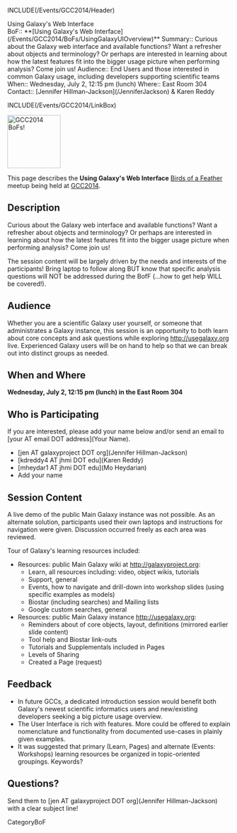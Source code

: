 INCLUDE(/Events/GCC2014/Header)

<div class="title">Using Galaxy's Web Interface</div>


<div class='dictbox'>
 BoF:: **[Using Galaxy's Web Interface](/Events/GCC2014/BoFs/UsingGalaxyUIOverview)**
 Summary:: Curious about the Galaxy web interface and available functions? Want a refresher about objects and terminology? Or perhaps are interested in learning about how the latest features fit into the bigger usage picture when performing analysis? Come join us!
 Audience:: End Users and those interested in common Galaxy usage, including developers supporting scientific teams
 When:: Wednesday, July 2, 12:15 pm (lunch)
 Where:: East Room 304
 Contact:: [Jennifer Hillman-Jackson](/JenniferJackson) & Karen Reddy
</div>

INCLUDE(/Events/GCC2014/LinkBox)

<div class='left'><a href='/Events/GCC2014/BoFs.md'><img src='/Images/Logos/GCC2014_BoF_LogoSquare.png' alt='GCC2014 BoFs!' width="120" /></a></div>

This page describes the **Using Galaxy's Web Interface** [Birds of a Feather](/Events/GCC2014/BoFs) meetup being held at [GCC2014](/Events/GCC2014).

## Description

Curious about the Galaxy web interface and available functions? Want a refresher about objects and terminology? Or perhaps are interested in learning about how the latest features fit into the bigger usage picture when performing analysis? Come join us!

The session content will be largely driven by the needs and interests of the participants! Bring laptop to follow along BUT know that specific analysis questions will NOT be addressed during the BofF (...how to get help WILL be covered!).

## Audience

Whether you are a scientific Galaxy user yourself, or someone that administrates a Galaxy instance, this session is an opportunity to both learn about core concepts and ask questions while exploring http://usegalaxy.org live. Experienced Galaxy users will be on hand to help so that we can break out into distinct groups as needed. 


## When and Where

**Wednesday, July 2, 12:15 pm (lunch) in the East Room 304**

## Who is Participating

If you are interested, please add your name below and/or send an email to [your AT email DOT address](Your Name).

* [jen AT galaxyproject DOT org](Jennifer Hillman-Jackson)
* [kdreddy4 AT jhmi DOT edu](Karen Reddy)
* [mheydar1 AT jhmi DOT edu](Mo Heydarian)
* Add your name

## Session Content

A live demo of the public Main Galaxy instance was not possible. As an alternate solution, participants used their own laptops and instructions for navigation were given. Discussion occurred freely as each area was reviewed.

Tour of Galaxy's learning resources included:

* Resources: public Main Galaxy wiki at http://galaxyproject.org:
  * Learn, all resources including: video, object wikis, tutorials
  * Support, general
  * Events, how to navigate and drill-down into workshop slides (using specific examples as models)
  * Biostar (including searches) and Mailing lists
  * Google custom searches, general
* Resources: public Main Galaxy instance http://usegalaxy.org:
  * Reminders about of core objects, layout, definitions (mirrored earlier slide content)
  * Tool help and Biostar link-outs
  * Tutorials and Supplementals included in Pages
  * Levels of Sharing
  * Created a Page (request)

## Feedback

* In future GCCs, a dedicated introduction session would benefit both Galaxy's newest scientific informatics users and new/existing developers seeking a big picture usage overview.
* The User Interface is rich with features. More could be offered to explain nomenclature and functionality from documented use-cases in plainly given examples. 
* It was suggested that primary (Learn, Pages) and alternate (Events: Workshops) learning resources be organized in topic-oriented groupings. Keywords?

## Questions?

Send them to [jen AT galaxyproject DOT org](Jennifer Hillman-Jackson) with a clear subject line!

CategoryBoF
